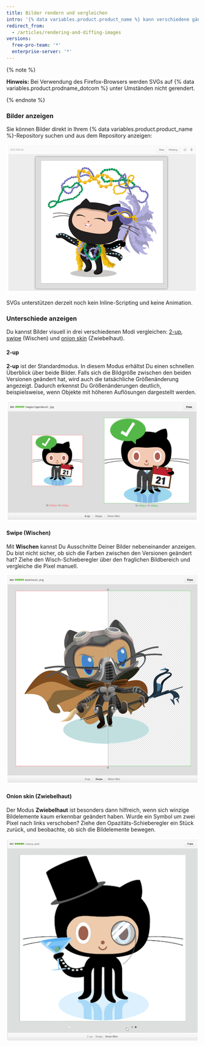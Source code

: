 ```yaml
---
title: Bilder rendern und vergleichen
intro: '{% data variables.product.product_name %} kann verschiedene gängige Bildformate wie PNG, JPG, GIF, PSD und SVG darstellen. Neben der einfachen Wiedergabe bestehen aber auch verschiedene Möglichkeiten, Differenzen zwischen Versionen dieser Bildformate zu vergleichen.'
redirect_from:
  - /articles/rendering-and-diffing-images
versions:
  free-pro-team: '*'
  enterprise-server: '*'
---
```


{% note %}

**Hinweis:** Bei Verwendung des Firefox-Browsers werden SVGs auf {% data variables.product.prodname_dotcom %} unter Umständen nicht gerendert.

{% endnote %}

### Bilder anzeigen

Sie können Bilder direkt in Ihrem {% data variables.product.product_name %}-Repository suchen und aus dem Repository anzeigen:

![Inline-Bild](/assets/images/help/images/view.png)

SVGs unterstützen derzeit noch kein Inline-Scripting und keine Animation.

### Unterschiede anzeigen

Du kannst Bilder visuell in drei verschiedenen Modi vergleichen: [2-up](#2-up), [swipe](#swipe) (Wischen) und [onion skin](#onion-skin) (Zwiebelhaut).

#### 2-up

**2-up** ist der Standardmodus. In diesem Modus erhältst Du einen schnellen Überblick über beide Bilder. Falls sich die Bildgröße zwischen den beiden Versionen geändert hat, wird auch die tatsächliche Größenänderung angezeigt. Dadurch erkennst Du Größenänderungen deutlich, beispielsweise, wenn Objekte mit höheren Auflösungen dargestellt werden.

![2-up](/assets/images/help/repository/images-2up-view.png)

#### Swipe (Wischen)

Mit **Wischen** kannst Du Ausschnitte Deiner Bilder nebeneinander anzeigen. Du bist nicht sicher, ob sich die Farben zwischen den Versionen geändert hat? Ziehe den Wisch-Schieberegler über den fraglichen Bildbereich und vergleiche die Pixel manuell.

![Swipe (Wischen)](/assets/images/help/repository/images-swipe-view.png)

#### Onion skin (Zwiebelhaut)

Der Modus **Zwiebelhaut** ist besonders dann hilfreich, wenn sich winzige Bildelemente kaum erkennbar geändert haben. Wurde ein Symbol um zwei Pixel nach links verschoben? Ziehe den Opazitäts-Schieberegler ein Stück zurück, und beobachte, ob sich die Bildelemente bewegen.

![Onion skin (Zwiebelhaut)](/assets/images/help/repository/images-onion-view.gif)
